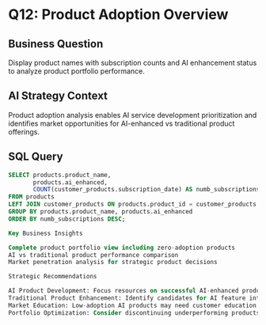 # Q12: Product Adoption Overview

## Business Question
Display product names with subscription counts and AI enhancement status to analyze product portfolio performance.

## AI Strategy Context
Product adoption analysis enables AI service development prioritization and identifies market opportunities for AI-enhanced vs traditional product offerings.

## SQL Query
```sql
SELECT products.product_name,
       products.ai_enhanced,
       COUNT(customer_products.subscription_date) AS numb_subscriptions
FROM products
LEFT JOIN customer_products ON products.product_id = customer_products.product_id
GROUP BY products.product_name, products.ai_enhanced
ORDER BY numb_subscriptions DESC;

Key Business Insights

Complete product portfolio view including zero-adoption products
AI vs traditional product performance comparison
Market penetration analysis for strategic product decisions

Strategic Recommendations

AI Product Development: Focus resources on successful AI-enhanced products
Traditional Product Enhancement: Identify candidates for AI feature integration
Market Education: Low-adoption AI products may need customer education campaigns
Portfolio Optimization: Consider discontinuing underperforming products
